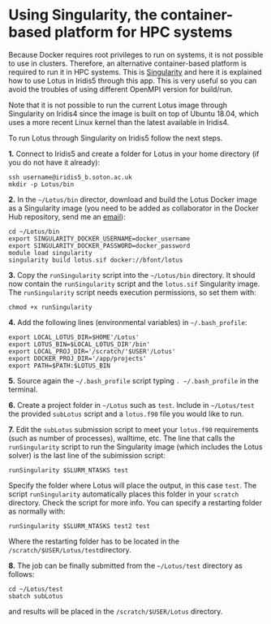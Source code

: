 # Using Singularity, the container-based platform for HPC systems

Because Docker requires root privileges to run on systems, it is not possible to use in clusters. Therefore, an alternative container-based platform is required to run it in HPC systems. This is [Singularity](https://singularity.lbl.gov/) and here it is explained how to use Lotus in Iridis5 through this app. This is very useful so you can avoid the troubles of using different OpenMPI version for build/run. 

Note that it is not possible to run the current Lotus image through Singularity on Iridis4 since the image is built on top of Ubuntu 18.04, which uses a more recent Linux kernel than the latest available in Iridis4.

To run Lotus through Singularity on Iridis5 follow the next steps.

**1.** Connect to Iridis5 and create a folder for Lotus in your home directory (if you do not have it already):

```
ssh username@iridis5_b.soton.ac.uk
mkdir -p Lotus/bin
```

**2.** In the `~/Lotus/bin` director, download and build the Lotus Docker image as a Singularity image (you need to be added as collaborator in the Docker Hub repository, send me an [email](mailto:b.fontgarcia@soton.ac.uk)):

```
cd ~/Lotus/bin
export SINGULARITY_DOCKER_USERNAME=docker_username
export SINGULARITY_DOCKER_PASSWORD=docker_password
module load singularity
singularity build lotus.sif docker://bfont/lotus
```

**3.** Copy the `runSingularity` script into the `~/Lotus/bin` directory. It should now contain the `runSingularity` script and the `lotus.sif` Singularity image. The `runSingularity` script needs execution permissions, so set them with:
```
chmod +x runSingularity
```

**4.** Add the following lines (environmental variables) in `~/.bash_profile`:

```
export LOCAL_LOTUS_DIR=$HOME'/Lotus'
export LOTUS_BIN=$LOCAL_LOTUS_DIR'/bin'
export LOCAL_PROJ_DIR='/scratch/'$USER'/Lotus'
export DOCKER_PROJ_DIR='/app/projects'
export PATH=$PATH:$LOTUS_BIN
```

**5.** Source again the `~/.bash_profile` script typing `. ~/.bash_profile` in the terminal.

**6.** Create a project folder in `~/Lotus` such as `test`. Include in `~/Lotus/test` the provided `subLotus` script and a `lotus.f90` file you would like to run.

**7.** Edit the `subLotus` submission script to meet your `lotus.f90` requirements (such as number of processes), walltime, etc. The line that calls the `runSingularity` script to run the Singularity image (which includes the Lotus solver) is the last line of the subimission script:
```
runSingularity $SLURM_NTASKS test
```
Specify the folder where Lotus will place the output, in this case `test`. The script `runSingularity` automatically places this folder in your `scratch` directory. Check the script for more info. You can specify a restarting folder as normally with:
```
runSingularity $SLURM_NTASKS test2 test
```
Where the restarting folder has to be located in the `/scratch/$USER/Lotus/test`directory.

**8.** The job can be finally submitted from the `~/Lotus/test` directory as follows:
```
cd ~/Lotus/test
sbatch subLotus
```
and results will be placed in the `/scratch/$USER/Lotus` directory.